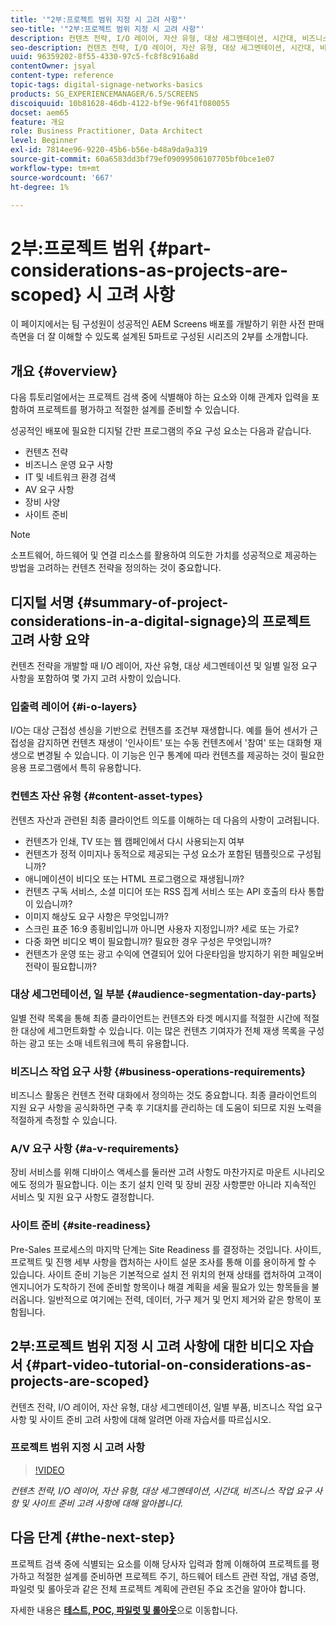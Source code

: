 ```yaml
---
title: '"2부:프로젝트 범위 지정 시 고려 사항"'
seo-title: '"2부:프로젝트 범위 지정 시 고려 사항"'
description: 컨텐츠 전략, I/O 레이어, 자산 유형, 대상 세그멘테이션, 시간대, 비즈니스 작업 요구 사항 및 사이트 준비 고려 사항에 대해 알려면 이 자습서를 따르십시오.
seo-description: 컨텐츠 전략, I/O 레이어, 자산 유형, 대상 세그멘테이션, 시간대, 비즈니스 작업 요구 사항 및 사이트 준비 고려 사항에 대해 알려면 이 자습서를 따르십시오.
uuid: 96359202-8f55-4330-97c5-fc8f8c916a8d
contentOwner: jsyal
content-type: reference
topic-tags: digital-signage-networks-basics
products: SG_EXPERIENCEMANAGER/6.5/SCREENS
discoiquuid: 10b81628-46db-4122-bf9e-96f41f080055
docset: aem65
feature: 개요
role: Business Practitioner, Data Architect
level: Beginner
exl-id: 7814ee96-9220-45b6-b56e-b48a9da9a319
source-git-commit: 60a6583dd3bf79ef09099506107705bf0bce1e07
workflow-type: tm+mt
source-wordcount: '667'
ht-degree: 1%

---
```


# 2부:프로젝트 범위 {#part-considerations-as-projects-are-scoped} 시 고려 사항

이 페이지에서는 팀 구성원이 성공적인 AEM Screens 배포를 개발하기 위한 사전 판매 측면을 더 잘 이해할 수 있도록 설계된 5파트로 구성된 시리즈의 2부를 소개합니다.

## 개요 {#overview}

다음 튜토리얼에서는 프로젝트 검색 중에 식별해야 하는 요소와 이해 관계자 입력을 포함하여 프로젝트를 평가하고 적절한 설계를 준비할 수 있습니다.

성공적인 배포에 필요한 디지털 간판 프로그램의 주요 구성 요소는 다음과 같습니다.

* 컨텐츠 전략
* 비즈니스 운영 요구 사항
* IT 및 네트워크 환경 검색
* AV 요구 사항
* 장비 사양
* 사이트 준비

>[!NOTE]
>
>소프트웨어, 하드웨어 및 연결 리소스를 활용하여 의도한 가치를 성공적으로 제공하는 방법을 고려하는 컨텐츠 전략을 정의하는 것이 중요합니다.

## 디지털 서명 {#summary-of-project-considerations-in-a-digital-signage}의 프로젝트 고려 사항 요약

컨텐츠 전략을 개발할 때 I/O 레이어, 자산 유형, 대상 세그멘테이션 및 일별 일정 요구 사항을 포함하여 몇 가지 고려 사항이 있습니다.

### 입출력 레이어 {#i-o-layers}

I/O는 대상 근접성 센싱을 기반으로 컨텐츠를 조건부 재생합니다. 예를 들어 센서가 근접성을 감지하면 컨텐츠 재생이 &#39;인사이트&#39; 또는 수동 컨텐츠에서 &#39;참여&#39; 또는 대화형 재생으로 변경될 수 있습니다. 이 기능은 인구 통계에 따라 컨텐츠를 제공하는 것이 필요한 응용 프로그램에서 특히 유용합니다.

### 컨텐츠 자산 유형 {#content-asset-types}

컨텐츠 자산과 관련된 최종 클라이언트 의도를 이해하는 데 다음의 사항이 고려됩니다.

* 컨텐츠가 인쇄, TV 또는 웹 캠페인에서 다시 사용되는지 여부
* 컨텐츠가 정적 이미지나 동적으로 제공되는 구성 요소가 포함된 템플릿으로 구성됩니까?
* 애니메이션이 비디오 또는 HTML 프로그램으로 재생됩니까?
* 컨텐츠 구독 서비스, 소셜 미디어 또는 RSS 집계 서비스 또는 API 호출의 타사 통합이 있습니까?
* 이미지 해상도 요구 사항은 무엇입니까?
* 스크린 표준 16:9 종횡비입니까 아니면 사용자 지정입니까? 세로 또는 가로?
* 다중 화면 비디오 벽이 필요합니까? 필요한 경우 구성은 무엇입니까?
* 컨텐츠가 운영 또는 광고 수익에 연결되어 있어 다운타임을 방지하기 위한 페일오버 전략이 필요합니까?

### 대상 세그먼테이션, 일 부분 {#audience-segmentation-day-parts}

일별 전략 목록을 통해 최종 클라이언트는 컨텐츠와 타겟 메시지를 적절한 시간에 적절한 대상에 세그먼트화할 수 있습니다. 이는 많은 컨텐츠 기여자가 전체 재생 목록을 구성하는 광고 또는 소매 네트워크에 특히 유용합니다.

### 비즈니스 작업 요구 사항 {#business-operations-requirements}

비즈니스 활동은 컨텐츠 전략 대화에서 정의하는 것도 중요합니다. 최종 클라이언트의 지원 요구 사항을 공식화하면 구축 후 기대치를 관리하는 데 도움이 되므로 지원 노력을 적절하게 측정할 수 있습니다.

### A/V 요구 사항 {#a-v-requirements}

장비 서비스를 위해 디바이스 액세스를 둘러싼 고려 사항도 마찬가지로 마운트 시나리오에도 정의가 필요합니다. 이는 초기 설치 인력 및 장비 권장 사항뿐만 아니라 지속적인 서비스 및 지원 요구 사항도 결정합니다.

### 사이트 준비 {#site-readiness}

Pre-Sales 프로세스의 마지막 단계는 Site Readiness 를 결정하는 것입니다. 사이트, 프로젝트 및 진행 세부 사항을 캡처하는 사이트 설문 조사를 통해 이를 용이하게 할 수 있습니다. 사이트 준비 기능은 기본적으로 설치 전 위치의 현재 상태를 캡처하여 고객이 엔지니어가 도착하기 전에 준비할 항목이나 해결 계획을 세울 필요가 있는 항목들을 불러옵니다. 일반적으로 여기에는 전력, 데이터, 가구 제거 및 먼지 제거와 같은 항목이 포함됩니다.

## 2부:프로젝트 범위 지정 시 고려 사항에 대한 비디오 자습서 {#part-video-tutorial-on-considerations-as-projects-are-scoped}

컨텐츠 전략, I/O 레이어, 자산 유형, 대상 세그멘테이션, 일별 부품, 비즈니스 작업 요구 사항 및 사이트 준비 고려 사항에 대해 알려면 아래 자습서를 따르십시오.

### 프로젝트 범위 지정 시 고려 사항

>[!VIDEO](https://video.tv.adobe.com/v/28380)

*컨텐츠 전략, I/O 레이어, 자산 유형, 대상 세그멘테이션, 시간대, 비즈니스 작업 요구 사항 및 사이트 준비 고려 사항에 대해 알아봅니다.*

## 다음 단계 {#the-next-step}

프로젝트 검색 중에 식별되는 요소를 이해 당사자 입력과 함께 이해하여 프로젝트를 평가하고 적절한 설계를 준비하면 프로젝트 주기, 하드웨어 테스트 관련 작업, 개념 증명, 파일럿 및 롤아웃과 같은 전체 프로젝트 계획에 관련된 주요 조건을 알아야 합니다.

자세한 내용은 **[테스트, POC, 파일럿 및 롤아웃](testing-pocs-pilots-rollouts.md)**&#x200B;으로 이동합니다.
